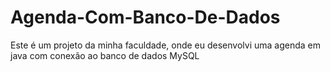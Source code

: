 # Agenda-Com-Banco-De-Dados
Este é um projeto da minha faculdade, onde eu desenvolvi uma agenda em java com conexão ao banco de dados MySQL
